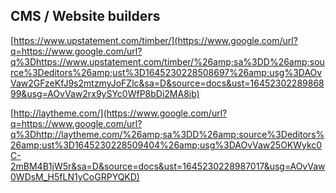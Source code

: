 ## CMS / Website builders

[https://www.upstatement.com/timber/](https://www.google.com/url?q=https://www.google.com/url?q%3Dhttps://www.upstatement.com/timber/%26amp;sa%3DD%26amp;source%3Deditors%26amp;ust%3D1645230228508697%26amp;usg%3DAOvVaw2GFzeKfJ9s2mtzmyJoFZlc&sa=D&source=docs&ust=1645230228986899&usg=AOvVaw2rx9ySYc0WfP8bDi2MA8jb)

[http://laytheme.com/](https://www.google.com/url?q=https://www.google.com/url?q%3Dhttp://laytheme.com/%26amp;sa%3DD%26amp;source%3Deditors%26amp;ust%3D1645230228509404%26amp;usg%3DAOvVaw25OKWykc0C-2mBM4B1jW5r&sa=D&source=docs&ust=1645230228987017&usg=AOvVaw0WDsM_H5fLN1yCoGRPYQKD)
